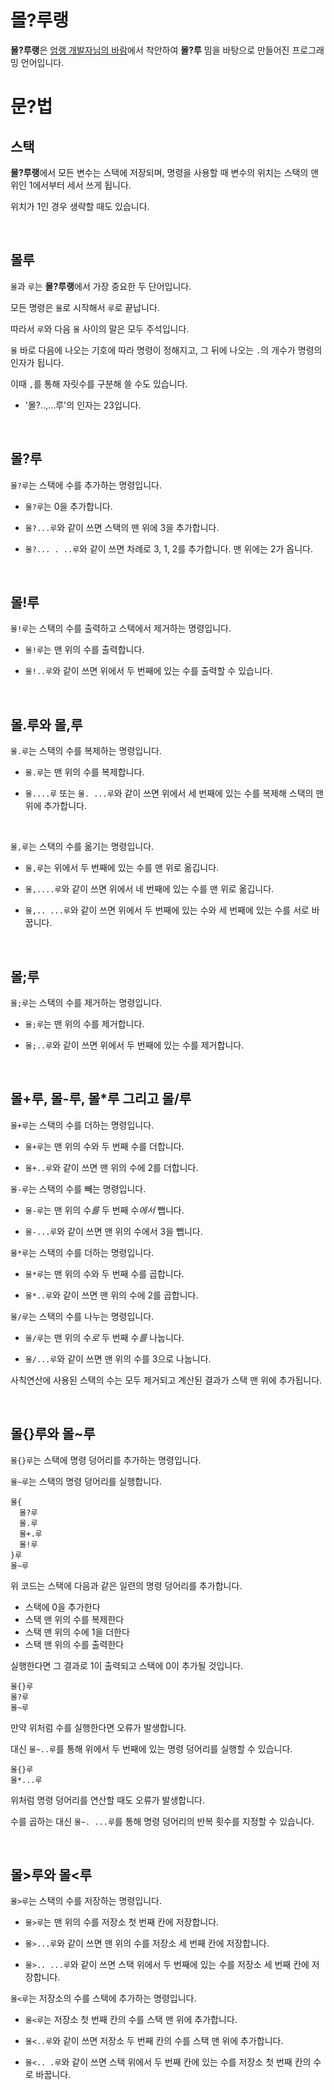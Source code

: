 # 몰?루랭

**몰?루랭**은 [엄랭 개발자님의 바람](https://www.youtube.com/watch?v=G0psQ54f5zE&lc=Ugzm8Rp4pIHcmrjPqVF4AaABAg.9XqbgJQ_IxR9XxEjAMdCGI)에서 착안하여 **몰?루** 밈을 바탕으로 만들어진 프로그래밍 언어입니다.

# 문?법

## 스택

**몰?루랭**에서 모든 변수는 스택에 저장되며, 명령을 사용할 때 변수의 위치는 스택의 맨 위인 1에서부터 세서 쓰게 됩니다.

위치가 1인 경우 생략할 때도 있습니다.

<br/>

## 몰루

`몰`과 `루`는 **몰?루랭**에서 가장 중요한 두 단어입니다.

모든 명령은 `몰`로 시작해서 `루`로 끝납니다.

따라서 `루`와 다음 `몰` 사이의 말은 모두 주석입니다.

`몰` 바로 다음에 나오는 기호에 따라 명령이 정해지고, 그 뒤에 나오는 `.`의 개수가 명령의 인자가 됩니다.

이때 `,`를 통해 자릿수를 구분해 쓸 수도 있습니다.

- '몰?..,...루'의 인자는 23입니다.

<br/>

## 몰?루

`몰?루`는 스택에 수를 추가하는 명령입니다.

- `몰?루`는 0을 추가합니다.

- `몰?...루`와 같이 쓰면 스택의 맨 위에 3을 추가합니다.

- `몰?... . ..루`와 같이 쓰면 차례로 3, 1, 2를 추가합니다. 맨 위에는 2가 옵니다.

<br/>

## 몰!루

`몰!루`는 스택의 수를 출력하고 스택에서 제거하는 명령입니다.

- `몰!루`는 맨 위의 수를 출력합니다.

- `몰!..루`와 같이 쓰면 위에서 두 번째에 있는 수를 출력할 수 있습니다.

<br/>

## 몰.루와 몰,루

`몰.루`는 스택의 수를 복제하는 명령입니다.

- `몰.루`는 맨 위의 수를 복제합니다.

- `몰....루` 또는 `몰. ...루`와 같이 쓰면 위에서 세 번째에 있는 수를 복제해 스택의 맨 위에 추가합니다.

<br/>

`몰,루`는 스택의 수를 옮기는 명령입니다.

- `몰,루`는 위에서 두 번째에 있는 수를 맨 위로 옮깁니다.

- `몰,....루`와 같이 쓰면 위에서 네 번째에 있는 수를 맨 위로 옮깁니다.

- `몰,.. ...루`와 같이 쓰면 위에서 두 번째에 있는 수와 세 번째에 있는 수를 서로 바꿉니다.

<br/>

## 몰;루

`몰;루`는 스택의 수를 제거하는 명령입니다.

- `몰;루`는 맨 위의 수를 제거합니다.

- `몰;..루`와 같이 쓰면 위에서 두 번째에 있는 수를 제거합니다.

<br/>

## 몰+루, 몰-루, 몰\*루 그리고 몰/루

`몰+루`는 스택의 수를 더하는 명령입니다.

- `몰+루`는 맨 위의 수와 두 번째 수를 더합니다.

- `몰+..루`와 같이 쓰면 맨 위의 수에 2를 더합니다.

`몰-루`는 스택의 수를 빼는 명령입니다.

- `몰-루`는 맨 위의 수*를* 두 번째 수*에서* 뺍니다.

- `몰-...루`와 같이 쓰면 맨 위의 수에서 3을 뺍니다.

`몰*루`는 스택의 수를 더하는 명령입니다.

- `몰*루`는 맨 위의 수와 두 번째 수를 곱합니다.

- `몰*..루`와 같이 쓰면 맨 위의 수에 2를 곱합니다.

`몰/루`는 스택의 수를 나누는 명령입니다.

- `몰/루`는 맨 위의 수*로* 두 번째 수*를* 나눕니다.

- `몰/...루`와 같이 쓰면 맨 위의 수를 3으로 나눕니다.

사칙연산에 사용된 스택의 수는 모두 제거되고 계산된 결과가 스택 맨 위에 추가됩니다.

<br/>

## 몰{}루와 몰~루

`몰{}루`는 스택에 명령 덩어리를 추가하는 명령입니다.

`몰~루`는 스택의 명령 덩어리를 실행합니다.

```
몰{
  몰?루
  몰.루
  몰+.루
  몰!루
}루
몰~루
```

위 코드는 스택에 다음과 같은 일련의 명령 덩어리를 추가합니다.

- 스택에 0을 추가한다
- 스택 맨 위의 수를 복제한다
- 스택 맨 위의 수에 1을 더한다
- 스택 맨 위의 수를 출력한다

실행한다면 그 결과로 1이 출력되고 스택에 0이 추가될 것입니다.

```
몰{}루
몰?루
몰~루
```

만약 위처럼 수를 실행한다면 오류가 발생합니다.

대신 `몰~..루`를 통해 위에서 두 번째에 있는 명령 덩어리를 실행할 수 있습니다.

```
몰{}루
몰*...루
```

위처럼 명령 덩어리를 연산할 때도 오류가 발생합니다.

수를 곱하는 대신 `몰~. ...루`를 통해 명령 덩어리의 반복 횟수를 지정할 수 있습니다.

<br/>

## 몰>루와 몰<루

`몰>루`는 스택의 수를 저장하는 명령입니다.

- `몰>루`는 맨 위의 수를 저장소 첫 번째 칸에 저장합니다.

- `몰>...루`와 같이 쓰면 맨 위의 수를 저장소 세 번째 칸에 저장합니다.

- `몰>.. ...루`와 같이 쓰면 스택 위에서 두 번째에 있는 수를 저장소 세 번째 칸에 저장합니다.

`몰<루`는 저장소의 수를 스택에 추가하는 명령입니다.

- `몰<루`는 저장소 첫 번째 칸의 수를 스택 맨 위에 추가합니다.

- `몰<..루`와 같이 쓰면 저장소 두 번째 칸의 수를 스택 맨 위에 추가합니다.

- `몰<.. .루`와 같이 쓰면 스택 위에서 두 번째 칸에 있는 수를 저장소 첫 번째 칸의 수로 바꿉니다.
